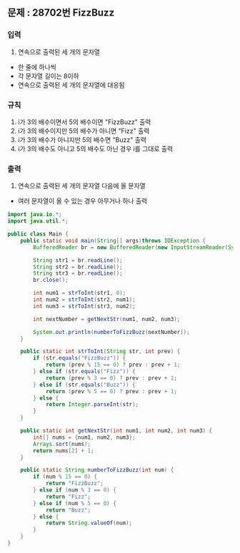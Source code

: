 ## 문제 : 28702번 FizzBuzz 

### 입력
1. 연속으로 출력된 세 개의 문자열
- 한 줄에 하나씩 
- 각 문자열 길이는 8이하 
- 연속으로 출력된 세 개의 문자열에 대응됨 

### 규칙 
1. i가 3의 배수이면서 5의 배수이면 "FizzBuzz" 출력
2. i가 3의 배수이지만 5의 배수가 아니면 "Fizz" 출력 
3. i가 3의 배수가 아니지만 5의 배수면 "Buzz" 출력 
4. i가 3의 배수도 아니고 5의 배수도 아닌 경우 i를 그대로 출력 

### 출력 
1. 연속으로 출력된 세 개의 문자열 다음에 올 문자열 
- 여러 문자열이 올 수 있는 경우 아무거나 하나 출력

```java
import java.io.*;
import java.util.*;

public class Main {
    public static void main(String[] args)throws IOException {
        BufferedReader br = new BufferedReader(new InputStreamReader(System.in));

        String str1 = br.readLine();
        String str2 = br.readLine();
        String str3 = br.readLine();
        br.close();

        int num1 = strToInt(str1, 0);
        int num2 = strToInt(str2, num1);
        int num3 = strToInt(str3, num2);

        int nextNumber = getNextStr(num1, num2, num3);

        System.out.println(numberToFizzBuzz(nextNumber));
    }

    public static int strToInt(String str, int prev) {
        if (str.equals("FizzBuzz")) {
            return (prev % 15 == 0) ? prev : prev + 1;
        } else if (str.equals("Fizz")) {
            return (prev % 3 == 0) ? prev : prev + 1;
        } else if (str.equals("Buzz")) {
            return (prev % 5 == 0) ? prev : prev + 1;
        } else {
            return Integer.parseInt(str);
        }
    }

    public static int getNextStr(int num1, int num2, int num3) {
        int[] nums = {num1, num2, num3};
        Arrays.sort(nums);
        return nums[2] + 1;
    }

    public static String numberToFizzBuzz(int num) {
        if (num % 15 == 0) {
            return "FizzBuzz";
        } else if (num % 3 == 0) {
            return "Fizz";
        } else if (num % 5 == 0) {
            return "Buzz";
        } else {
            return String.valueOf(num);
        }
    }
}

```